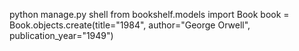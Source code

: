 python manage.py shell
from bookshelf.models import Book
book = Book.objects.create(title="1984", author="George Orwell", publication_year="1949")
